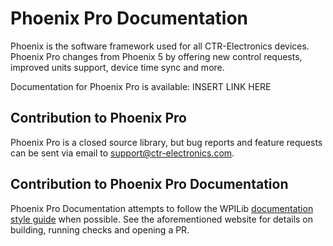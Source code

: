 # Phoenix Pro Documentation

Phoenix is the software framework used for all CTR-Electronics devices. Phoenix Pro changes from Phoenix 5 by offering new control requests, improved units support, device time sync and more.

Documentation for Phoenix Pro is available: INSERT LINK HERE

## Contribution to Phoenix Pro

Phoenix Pro is a closed source library, but bug reports and feature requests can be sent via email to [support@ctr-electronics.com](mailto:support@ctr-electronics.com).

## Contribution to Phoenix Pro Documentation

Phoenix Pro Documentation attempts to follow the WPILib [documentation style guide](https://docs.wpilib.org/en/stable/docs/contributing/frc-docs/index.html) when possible. See the aforementioned website for details on building, running checks and opening a PR.
